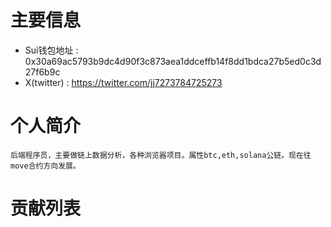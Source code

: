 # 主要信息
- Sui钱包地址 : 0x30a69ac5793b9dc4d90f3c873aea1ddceffb14f8dd1bdca27b5ed0c3d27f6b9c
- X(twitter) : https://twitter.com/jj7273784725273

# 个人简介
    后端程序员，主要做链上数据分析，各种浏览器项目。属性btc,eth,solana公链。现在往move合约方向发展。
# 贡献列表

